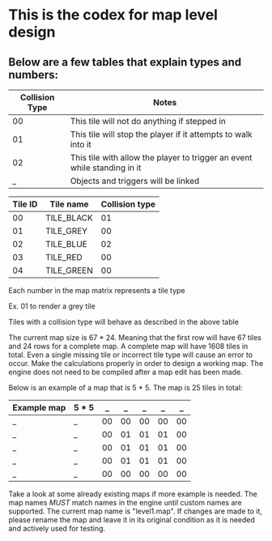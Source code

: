 # This is the codex for map level design
## Below are a few tables that explain types and numbers:


Collision Type | Notes
---------------|-------
00             | This tile will not do anything if stepped in
01             | This tile will stop the player if it attempts to walk into it
02             | This tile with allow the player to trigger an event while standing in it
  _            | Objects and triggers will be linked



Tile ID | Tile name  | Collision type
--------|------------|----------------
 00     | TILE_BLACK | 01
 01     | TILE_GREY  | 00
 02     | TILE_BLUE  | 02
 03     | TILE_RED   | 00
 04     | TILE_GREEN | 00


Each number in the map matrix represents a tile type

Ex. 01 to render a grey tile

Tiles with a collision type will behave as described in the above table

The current map size is 67 * 24. Meaning that the first row will have 67 tiles and 24 rows for a complete map. A complete map will have 1608 tiles in total. Even a single missing tile or incorrect tile type will cause an error to occur. Make the calculations properly in order to design a working map. The engine does not need to be compiled after a map edit has been made.

Below is an example of a map that is 5 * 5. The map is 25 tiles in total:

Example map | 5 * 5 | _ | _ | _ | _ | _ |
------------|-------|---|---|---|---|---|
 _ | _ | 00 | 00 | 00 | 00 | 00
 _ | _ | 00 | 01 | 01 | 01 | 00
 _ | _ | 00 | 01 | 01 | 01 | 00
 _ | _ | 00 | 01 | 01 | 01 | 00
 _ | _ | 00 | 00 | 00 | 00 | 00

Take a look at some already existing maps if more example is needed. The map names *MUST* match names in the engine until custom names are supported. The current map name is "level1.map". If changes are made to it, please rename the map and leave it in its original condition as it is needed and actively used for testing. 
